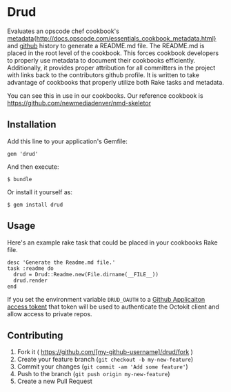 # Drud

Evaluates an opscode chef cookbook's [metadata](https://github.com/cyberswat){http://docs.opscode.com/essentials_cookbook_metadata.html} and [github](https://github.com/) history to generate a README.md file. The README.md is placed in the root level of the cookbook. This forces cookbook developers to properly use metadata to document their cookbooks efficiently.  Additionally, it provides proper attribution for all committers in the project with links back to the contributors github profile. It is written to take advantage of cookbooks that properly utilize both Rake tasks and metadata.

You can see this in use in our cookbooks. Our reference cookbook is https://github.com/newmediadenver/nmd-skeletor

## Installation

Add this line to your application's Gemfile:

    gem 'drud'

And then execute:

    $ bundle

Or install it yourself as:

    $ gem install drud

## Usage

Here's an example rake task that could be placed in your cookbooks Rake file.

    desc 'Generate the Readme.md file.'
    task :readme do
      drud = Drud::Readme.new(File.dirname(__FILE__))
      drud.render
    end

If you set the environment variable `DRUD_OAUTH` to a
[Github Applicaiton access tokent](https://help.github.com/articles/creating-an-access-token-for-command-line-use)
that token will be used to authenticate the Octokit client and allow access to private repos.

## Contributing

1. Fork it ( https://github.com/[my-github-username]/drud/fork )
2. Create your feature branch (`git checkout -b my-new-feature`)
3. Commit your changes (`git commit -am 'Add some feature'`)
4. Push to the branch (`git push origin my-new-feature`)
5. Create a new Pull Request
